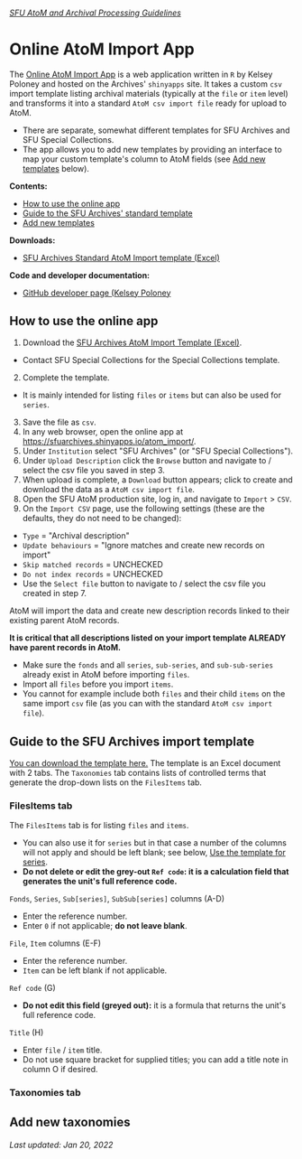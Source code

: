 ###### [SFU AtoM and Archival Processing Guidelines](../README.md)

# Online AtoM Import App
The [Online AtoM Import App](https://sfuarchives.shinyapps.io/atom_import/) is a web application written in `R` by Kelsey Poloney and hosted on the Archives' `shinyapps` site. It takes a custom `csv` import template listing archival materials (typically at the `file` or `item` level) and transforms it into a standard `AtoM csv import file` ready for upload to AtoM.
- There are separate, somewhat different templates for SFU Archives and SFU Special Collections.
- The app allows you to add new templates by providing an interface to map your custom template's column to AtoM fields (see [Add new templates](#add-new-templates) below).

**Contents:**
- [How to use the online app](#how-to-use-the-online-app)
- [Guide to the SFU Archives' standard template](#guide-to-the-sfu-archives-standard-template)
- [Add new templates](#add-new-templates)

**Downloads:**
- [SFU Archives Standard AtoM Import template (Excel)](../downloads/sfu-archives-standard-import-template.xlsx)

**Code and developer documentation:**
- [GitHub developer page (Kelsey Poloney](https://github.com/kpoloney/atom_import_template)

## How to use the online app
1. Download the [SFU Archives AtoM Import Template (Excel)](../downloads/sfu-archives-standard-import-template.xlsx).
- Contact SFU Special Collections for the Special Collections template.
2. Complete the template.
- It is mainly intended for listing `files` or `items` but can also be used for `series`.
3. Save the file as `csv`.
4. In any web browser, open the online app at https://sfuarchives.shinyapps.io/atom_import/.
5. Under `Institution` select "SFU Archives" (or "SFU Special Collections").
6. Under `Upload Description` click the `Browse` button and navigate to / select the csv file you saved in step 3.
7. When upload is complete, a `Download` button appears; click to create and download the data as a `AtoM csv import file`.
8. Open the SFU AtoM production site, log in, and navigate to `Import` > `CSV`.
9. On the `Import CSV` page, use the following settings (these are the defaults, they do not need to be changed):
- `Type` = "Archival description"
- `Update behaviours` = "Ignore matches and create new records on import"
- `Skip matched records` = UNCHECKED
- `Do not index records` = UNCHECKED
- Use the `Select file` button to navigate to / select the csv file you created in step 7.

AtoM will import the data and create new description records linked to their existing parent AtoM records.

**It is critical that all descriptions listed on your import template ALREADY have parent records in AtoM.**
- Make sure the `fonds` and all `series`, `sub-series`, and `sub-sub-series` already exist in AtoM before importing `files`.
- Import all `files` before you import `items`.
- You cannot for example include both `files` and their child `items` on the same import `csv` file (as you can with the standard `AtoM csv import file`).

## Guide to the SFU Archives import template
[You can download the template here.](../downloads/sfu-archives-atom-import-template.xlxs) The template is an Excel document with 2 tabs. The `Taxonomies` tab contains lists of controlled terms that generate the drop-down lists on the `FilesItems` tab.

### FilesItems tab
The `FilesItems` tab is for listing `files` and `items`.
- You can also use it for `series` but in that case a number of the columns will not apply and should be left blank; see below, [Use the template for series](#use-the-template-for-series).
- **Do not delete or edit the grey-out `Ref code`: it is a calculation field that generates the unit's full reference code.**

`Fonds`, `Series`, `Sub[series]`, `SubSub[series]` columns (A-D)
- Enter the reference number.
- Enter `0` if not applicable; **do not leave blank**.

`File`, `Item` columns (E-F)
- Enter the reference number.
- `Item` can be left blank if not applicable.

`Ref code` (G)
- **Do not edit this field (greyed out):** it is a formula that returns the unit's full reference code.

`Title` (H)
- Enter `file` / `item` title.
- Do not use square bracket for supplied titles; you can add a title note in column O if desired.




### Taxonomies tab

## Add new taxonomies


###### Last updated: Jan 20, 2022
